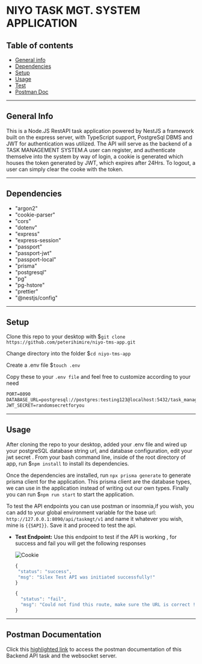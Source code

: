 # NIYO TASK MGT. SYSTEM APPLICATION

## Table of contents

- [General info](#general-info)
- [Dependencies](#dependencies)
- [Setup](#setup)
- [Usage](#usage)
- [Test](#test)
- [Postman Doc](#postman-documentation)

---

## General Info

This is a Node.JS RestAPI task application powered by NestJS a framework built on the express server, with TypeScript support, PostgreSql DBMS and JWT for authentication was utilized. The API will serve as the backend of a TASK MANAGEMENT SYSTEM.A user can register, and authenticate themselve into the system by way of login, a cookie is generated which houses the token generated by JWT, which expires after 24Hrs. To logout, a user can simply clear the cooke with the token.

---

## Dependencies

- "argon2"
- "cookie-parser"
- "cors"
- "dotenv"
- "express"
- "express-session"
- "passport"
- "passport-jwt"
- "passport-local"
- "prisma"
- "postgresql"
- "pg"
- "pg-hstore"
- "prettier"
- "@nestjs/config"

---

## Setup

Clone this repo to your desktop with $`git clone https://github.com/peterihimire/niyo-tms-app.git`

Change directory into the folder $`cd niyo-tms-app`

Create a .env file $`touch .env`

Copy these to your `.env file` and feel free to customize according to your need

```txt
PORT=8090
DATABASE_URL=postgresql://postgres:testing123@localhost:5432/task_manager?schema=public
JWT_SECRET=randomsecretforyou
```

---

## Usage

After cloning the repo to your desktop, added your .env file and wired up your postgreSQL database string url, and database configuration, edit your jwt secret . From your bash command line, inside of the root directory of app, run $`npm install` to install its dependencies.

Once the dependencies are installed, run `npx prisma generate` to generate prisma client for the application. This prisma client are the database types, we can use in the application instead of writing out our own types. Finally you can run $`npm run start` to start the application.

To test the API endpoints you can use postman or insomnia,if you wish, you can add to your global environment variable for the base url: `http://127.0.0.1:8090/api/taskmgt/v1` and name it whatever you wish, mine is `{{SAPI}}`. Save it and proceed to test the api.

- **Test Endpoint:** Use this endpoint to test if the API is working , for success and fail you will get the following responses

  ![Cookie](https://res.cloudinary.com/dymhdpka1/image/upload/v1694963431/Screenshot_2023-09-17_at_3.44.56_PM_sfqtao.png)

  ```js
  {
   "status": "success",
   "msg": "Silex Test API was initiated successfully!"
  }
  ```

  ```js
  {
    "status": "fail",
    "msg": "Could not find this route, make sure the URL is correct !"
  }
  ```

---

## Postman Documentation

Click this [highlighted link](https://documenter.getpostman.com/view/12340633/2s9YC7SrQw) to access the postman documentation of this Backend API task and the websocket server.

